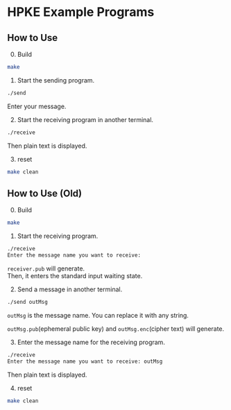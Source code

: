# HPKE Example Programs

## How to Use

0. Build

```sh
make
```

1. Start the sending program.

```sh
./send
```

Enter your message.

2. Start the receiving program in another terminal.

```sh
./receive
```

Then plain text is displayed.

3. reset

```sh
make clean
```

## How to Use (Old)

0. Build

```sh
make
```

1. Start the receiving program.

```sh
./receive
Enter the message name you want to receive: 
```

`receiver.pub` will generate.  
Then, it enters the standard input waiting state.


2. Send a message in another terminal.

```sh
./send outMsg
```

`outMsg` is the message name. You can replace it with any string.

`outMsg.pub`(ephemeral public key) and `outMsg.enc`(cipher text) will generate.  


3. Enter the message name for the receiving program.

```sh
./receive
Enter the message name you want to receive: outMsg
```

Then plain text is displayed.

4. reset

```sh
make clean
```
